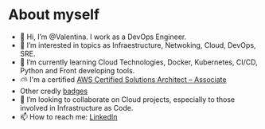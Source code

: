 About myself
==================
- 👋 Hi, I’m @Valentina. I work as a DevOps Engineer.
- 👀 I’m interested in topics as Infraestructure, Netwoking, Cloud, DevOps, SRE.
- 🌱 I’m currently learning Cloud Technologies, Docker, Kubernetes, CI/CD, Python and Front developing tools.
- ⛅️ I'm a certified [AWS Certified Solutions Architect – Associate](https://www.credly.com/badges/c41733f4-0cfd-42a2-97a3-5661287cb713)
- Other credly [badges](https://www.credly.com/users/valentina-munoz-valeria.24193fba)
- 💞️ I’m looking to collaborate on Cloud projects, especially to those involved in Infrastructure as Code.
- 📫 How to reach me: [LinkedIn](www.linkedin.com/in/valentina-mvaleria)

<!---
vmunozvaleria/vmunozvaleria is a ✨ special ✨ repository because its `README.md` (this file) appears on your GitHub profile.
You can click the Preview link to take a look at your changes.
--->
